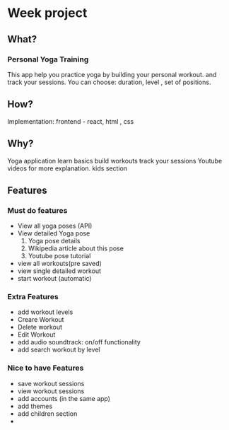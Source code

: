 # Week project

## What?
### Personal Yoga Training
This app help you practice yoga by building your personal workout.
and track your sessions.
You can choose: duration, level , set of positions.

## How?
Implementation:
frontend - react, html , css

## Why?
Yoga application 
learn basics
build workouts
track your sessions
Youtube videos for more explanation.
kids section


## Features
### Must do features
- View all yoga poses (API)
- View detailed Yoga pose
	1. Yoga pose details 
	2. Wikipedia article about this pose
	3. Youtube pose tutorial
- view all workouts(pre saved)
- view single detailed workout
- start workout (automatic)

### Extra Features
- add workout levels
- Creare Workout 
- Delete workout
- Edit Workout
- add audio soundtrack: on/off functionality
- add search workout by level

### Nice to have Features
- save workout sessions
- view workout sessions
- add accounts (in the same app)
- add themes
- add children section
- 